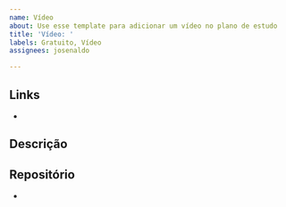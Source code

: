 ```yaml
---
name: Vídeo
about: Use esse template para adicionar um vídeo no plano de estudo
title: 'Vídeo: '
labels: Gratuito, Vídeo
assignees: josenaldo

---
```


## Links

-

## Descrição



## Repositório

-
